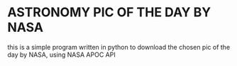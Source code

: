 # ASTRONOMY PIC OF THE DAY BY NASA
this is a simple program written in python to download the chosen pic of the day by NASA, using NASA APOC API